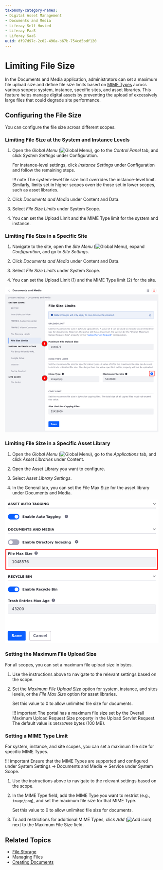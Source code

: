 ```yaml
---
taxonomy-category-names:
- Digital Asset Management
- Documents and Media
- Liferay Self-Hosted
- Liferay PaaS
- Liferay SaaS
uuid: df97d97c-2c02-496a-b67b-754cd5bdf120
---
```


# Limiting File Size

In the Documents and Media application, administrators can set a maximum file upload size and define file size limits based on [MIME Types](https://developer.mozilla.org/en-US/docs/Web/HTTP/Basics_of_HTTP/MIME_types) across various scopes: system, instance, specific sites, and asset libraries. This feature helps manage digital assets by preventing the upload of excessively large files that could degrade site performance.

## Configuring the File Size

You can configure the file size across different scopes.

### Limiting File Size at the System and Instance Levels

1. Open the *Global Menu* (![Global Menu](../../../images/icon-applications-menu.png)), go to the *Control Panel* tab, and click *System Settings* under Configuration.

   For instance-level settings, click *Instance Settings* under Configuration and follow the remaining steps.

   !!! note
       The system-level file size limit overrides the instance-level limit. Similarly, limits set in higher scopes override those set in lower scopes, such as asset libraries.

1. Click *Documents and Media* under Content and Data.

1. Select *File Size Limits* under System Scope.

1. You can set the Upload Limit and the MIME Type limit for the system and instance.

### Limiting File Size in a Specific Site

1. Navigate to the site, open the *Site Menu* (![Global Menu](../../../images/icon-product-menu.png)), expand *Configuration*, and go to *Site Settings*.

1. Click *Documents and Media* under Content and Data.

1. Select *File Size Limits* under System Scope.

1. You can set the Upload Limit (1) and the MIME Type limit (2) for the site.

![Set the Upload and the MIME Type limits through the File Size Limits configuration.](./limiting-file-size/images/01.png)

### Limiting File Size in a Specific Asset Library

1. Open the *Global Menu* (![Global Menu](../../../images/icon-applications-menu.png)), go to the *Applications* tab, and click *Asset Libraries* under Content.

1. Open the Asset Library you want to configure.

1. Select *Asset Library Settings*.

1. In the General tab, you can set the File Max Size for the asset library under Documents and Media.

![Set the File Max Size for the asset library.](./limiting-file-size/images/02.png)

### Setting the Maximum File Upload Size

For all scopes, you can set a maximum file upload size in bytes.

1. Use the instructions above to navigate to the relevant settings based on the scope.

1. Set the *Maximum File Upload Size* option for system, instance, and sites levels, or the *File Max Size* option for asset libraries.

   Set this value to 0 to allow unlimited file size for documents.

   !!! important
       The portal has a maximum file size set by the Overall Maximum Upload Request Size property in the Upload Servlet Request. The default value is `104857600` bytes (100 MB).

### Setting a MIME Type Limit

For system, instance, and site scopes, you can set a maximum file size for specific MIME Types.

!!! important
    Ensure that the MIME Types are supported and configured under System Settings &rarr; Documents and Media &rarr; Service under System Scope.

1. Use the instructions above to navigate to the relevant settings based on the scope.

1. In the MIME Type field, add the MIME Type you want to restrict (e.g., `image/png`), and set the maximum file size for that MIME Type.

   Set this value to 0 to allow unlimited file size for documents.

1. To add restrictions for additional MIME Types, click *Add* (![Add icon](../../../images/icon-add-setting.png)) next to the Maximum File Size field.

## Related Topics

- [File Storage](../../../system-administration/file-storage.md)
- [Managing Files](./managing-files.md)
- [Creating Documents](./creating-documents.md)
